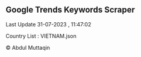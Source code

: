 

## Google Trends Keywords Scraper 
 
Last Update 31-07-2023 , 11:47:02

Country List :
VIETNAM.json



© Abdul Muttaqin 
